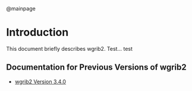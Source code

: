 @mainpage

# Introduction

This document briefly describes wgrib2. Test... test

## Documentation for Previous Versions of wgrib2

* [wgrib2 Version 3.4.0](ver-3.4.0/index.html)


